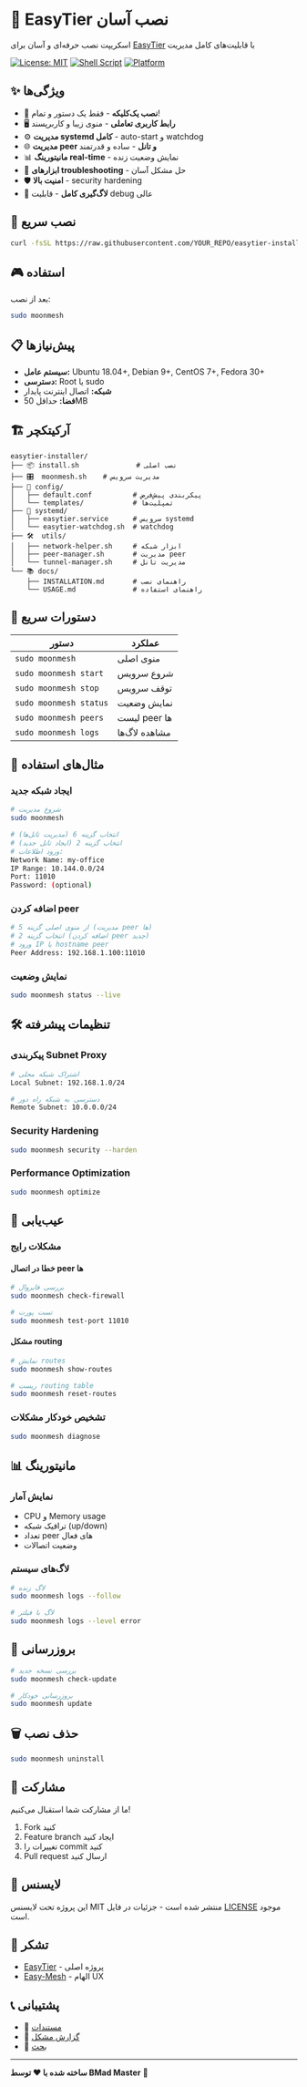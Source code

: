 # 🚀 EasyTier نصب آسان

اسکریپت نصب حرفه‌ای و آسان برای [EasyTier](https://github.com/EasyTier/EasyTier) با قابلیت‌های کامل مدیریت

[![License: MIT](https://img.shields.io/badge/License-MIT-yellow.svg)](https://opensource.org/licenses/MIT)
[![Shell Script](https://img.shields.io/badge/shell-bash-green.svg)](https://www.gnu.org/software/bash/)
[![Platform](https://img.shields.io/badge/platform-linux-blue.svg)](https://www.linux.org/)

## ✨ ویژگی‌ها

- 🎯 **نصب یک‌کلیکه** - فقط یک دستور و تمام!
- 🖥️ **رابط کاربری تعاملی** - منوی زیبا و کاربرپسند
- ⚙️ **مدیریت systemd کامل** - auto-start و watchdog
- 🌐 **مدیریت peer و تانل** - ساده و قدرتمند
- 📊 **مانیتورینگ real-time** - نمایش وضعیت زنده
- 🔧 **ابزارهای troubleshooting** - حل مشکل آسان
- 🛡️ **امنیت بالا** - security hardening
- 📝 **لاگ‌گیری کامل** - قابلیت debug عالی

## 🚀 نصب سریع

```bash
curl -fsSL https://raw.githubusercontent.com/YOUR_REPO/easytier-installer/main/install.sh | sudo bash
```

## 🎮 استفاده

بعد از نصب:

```bash
sudo moonmesh
```

## 📋 پیش‌نیازها

- **سیستم عامل:** Ubuntu 18.04+, Debian 9+, CentOS 7+, Fedora 30+
- **دسترسی:** Root یا sudo
- **شبکه:** اتصال اینترنت پایدار
- **فضا:** حداقل 50MB

## 🏗️ آرکیتکچر

```
easytier-installer/
├── 📦 install.sh              # نصب اصلی
├── 🎛️  moonmesh.sh    # مدیریت سرویس
├── 📁 config/
│   ├── default.conf          # پیکربندی پیش‌فرض
│   └── templates/            # تمپلیت‌ها
├── 🔧 systemd/
│   ├── easytier.service      # سرویس systemd
│   └── easytier-watchdog.sh  # watchdog
├── 🛠️  utils/
│   ├── network-helper.sh     # ابزار شبکه
│   ├── peer-manager.sh       # مدیریت peer
│   └── tunnel-manager.sh     # مدیریت تانل
└── 📚 docs/
    ├── INSTALLATION.md       # راهنمای نصب
    └── USAGE.md              # راهنمای استفاده
```

## 🎯 دستورات سریع

| دستور | عملکرد |
|--------|---------|
| `sudo moonmesh` | منوی اصلی |
| `sudo moonmesh start` | شروع سرویس |
| `sudo moonmesh stop` | توقف سرویس |
| `sudo moonmesh status` | نمایش وضعیت |
| `sudo moonmesh peers` | لیست peer ها |
| `sudo moonmesh logs` | مشاهده لاگ‌ها |

## 🌟 مثال‌های استفاده

### ایجاد شبکه جدید
```bash
# شروع مدیریت
sudo moonmesh

# انتخاب گزینه 6 (مدیریت تانل‌ها)
# انتخاب گزینه 2 (ایجاد تانل جدید)
# ورود اطلاعات:
Network Name: my-office
IP Range: 10.144.0.0/24
Port: 11010
Password: (optional)
```

### اضافه کردن peer
```bash
# از منوی اصلی گزینه 5 (مدیریت peer ها)
# انتخاب گزینه 2 (اضافه کردن peer جدید)
# ورود IP یا hostname peer
Peer Address: 192.168.1.100:11010
```

### نمایش وضعیت
```bash
sudo moonmesh status --live
```

## 🛠️ تنظیمات پیشرفته

### پیکربندی Subnet Proxy
```bash
# اشتراک شبکه محلی
Local Subnet: 192.168.1.0/24

# دسترسی به شبکه راه دور  
Remote Subnet: 10.0.0.0/24
```

### Security Hardening
```bash
sudo moonmesh security --harden
```

### Performance Optimization
```bash
sudo moonmesh optimize
```

## 🔧 عیب‌یابی

### مشکلات رایج

#### خطا در اتصال peer ها
```bash
# بررسی فایروال
sudo moonmesh check-firewall

# تست پورت
sudo moonmesh test-port 11010
```

#### مشکل routing
```bash
# نمایش routes
sudo moonmesh show-routes

# ریست routing table
sudo moonmesh reset-routes
```

### تشخیص خودکار مشکلات
```bash
sudo moonmesh diagnose
```

## 📊 مانیتورینگ

### نمایش آمار
- CPU و Memory usage
- ترافیک شبکه (up/down)
- تعداد peer های فعال
- وضعیت اتصالات

### لاگ‌های سیستم
```bash
# لاگ زنده
sudo moonmesh logs --follow

# لاگ با فیلتر
sudo moonmesh logs --level error
```

## 🔄 بروزرسانی

```bash
# بررسی نسخه جدید
sudo moonmesh check-update

# بروزرسانی خودکار
sudo moonmesh update
```

## 🗑️ حذف نصب

```bash
sudo moonmesh uninstall
```

## 🤝 مشارکت

ما از مشارکت شما استقبال می‌کنیم! 

1. Fork کنید
2. Feature branch ایجاد کنید
3. تغییرات را commit کنید
4. Pull request ارسال کنید

## 📝 لایسنس

این پروژه تحت لایسنس MIT منتشر شده است - جزئیات در فایل [LICENSE](LICENSE) موجود است.

## 🙏 تشکر

- [EasyTier](https://github.com/EasyTier/EasyTier) - پروژه اصلی
- [Easy-Mesh](https://github.com/Musixal/Easy-Mesh) - الهام UX

## 📞 پشتیبانی

- 📖 [مستندات](./docs/)
- 🐛 [گزارش مشکل](https://github.com/YOUR_REPO/issues)
- 💬 [بحث](https://github.com/YOUR_REPO/discussions)

---

**ساخته شده با ❤️ توسط BMad Master** 🧙 
